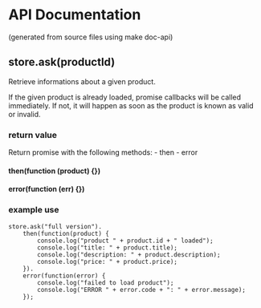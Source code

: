 # API Documentation

(generated from source files using make doc-api)


## store.ask(productId)

Retrieve informations about a given product.

If the given product is already loaded, promise callbacks
will be called immediately. If not, it will happen as soon
as the product is known as valid or invalid.

### return value

Return promise with the following methods:
    - then
    - error

#### then(function (product) {})


#### error(function (err) {})


### example use

```
store.ask("full version").
    then(function(product) {
        console.log("product " + product.id + " loaded");
        console.log("title: " + product.title);
        console.log("description: " + product.description);
        console.log("price: " + product.price);
    }).
    error(function(error) {
        console.log("failed to load product");
        console.log("ERROR " + error.code + ": " + error.message);
    });
```
